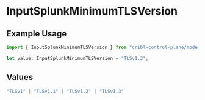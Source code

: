 # InputSplunkMinimumTLSVersion

## Example Usage

```typescript
import { InputSplunkMinimumTLSVersion } from "cribl-control-plane/models";

let value: InputSplunkMinimumTLSVersion = "TLSv1.2";
```

## Values

```typescript
"TLSv1" | "TLSv1.1" | "TLSv1.2" | "TLSv1.3"
```